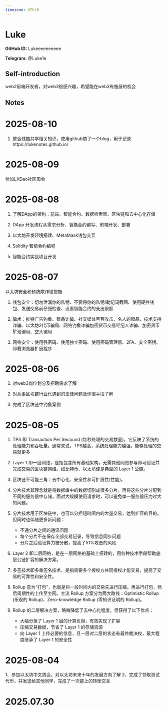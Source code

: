 ```yaml
---
timezone: UTC+8
---
```


# Luke

**GitHub ID:** Lukeeeeeeeeee

**Telegram:** @Luke1e

## Self-introduction

web2前端开发者，对web3很感兴趣，希望能在web3有施展的机会

## Notes

<!-- Content_START -->
# 2025-08-10

1. 整合残酷共学相关知识，使用github搞了一个blog，用于记录https://lukenotes.github.io/

# 2025-08-09

参加LXDao社区周会

# 2025-08-08

1. 了解DApp的架构：前端、智能合约、数据检索器、区块链和去中心化存储

2. DApp 开发流程从需求分析、智能合约编写、前端开发、部署

3. 以太坊开发环境搭建、MetaMask钱包交互

4. Solidity 智能合约编程

5. 智能合约实战项目开发

# 2025-08-07

以太坊安全和预防欺诈错措施

1. 钱包安全：切勿泄漏你的私钥、不要将你的私钥/助记词截图、使用硬件钱包、发送交易前仔细检查、设置智能合约的支出限额

2. 骗术：推特广告钓鱼、赠品诈骗、社交媒体黑客攻击、名人的赠品、技术支持诈骗、以太坊2代币骗局、网络钓鱼诈骗加密货币交易经纪人诈骗、加密货币矿池骗局、空头骗局

3. 网络安全：使用强密码、使用独立密码、使用密码管理器、2FA、安全密钥、卸载浏览器扩展程序

# 2025-08-06

1. 对web3岗位划分及招聘需求了解

2. 对从事区块链行业化遇到的法律问题及诈骗手段了解

3. 完成了区块链中钓鱼案例

# 2025-08-05

1. TPS 即 Transaction Per Secound (每秒处理的交易数量)，它反映了系统的处理能力和吞吐量。通常来说，TPS越高，系统处理能力越强，能够处理的交易就更多

2. Layer 1 即一层网络，是指包含所有基础架构，无需其他网络参与即可验证并完成交易的区块链网络。如比特币、以太坊便是典型的 Layer 1 公链。

3. 区块链不可能三角：去中心化、安全性和可扩展性(性能)。

4. 分片技术其理念就是将数据库中的数据切割成很多分片，再将这些分片分配到不同的服务器中存储，面对大规模使用请求时，可以避免单一服务器压力过大的问题。

5. 分片技术用于区块链中，也可以分担短时间内的大量交易，达到扩容的目的。但同时也伴随更多新问题：
    - 不通分片之间的通讯问题
    - 每个分片不在保存全部交易记录，导致信息同步问题
    - 分片之后验证算力被分散，提高了51%攻击的风险

6. Layer 2 即二层网络，是在一层网络的基础上搭建的，用各种技术手段帮助底层公链扩容的解决方案。

7. 多签技术即多重签名技术，是指需要多个授权方共同授权才能交易，提高了交易的可靠性和安全性。

8. Rollup 意为“打包”，也就是将一段时间内的交易先进行压缩，再进行打包，然后周期性的上传至主网。主流 Rollup 方案分为两大路线：Optimistic Rollup (乐观的 Rollup)、Zero-knowledge Rollup (零知识证明的 Rollup)。

9. Rollup 的二层解决方案，略微降低了去中心化程度，但获得了以下优点：
    - 大幅分担了 Layer 1 层的计算负担，有效实现了扩容
    - 压缩交易数据，节省了 Layer 1 的存储资源
    - 向 Layer 1 上传必要的信息，且一层对二层的状态有最终裁决权，最大程度继承了 Layer 1 的安全性

# 2025-08-04

1、参加以太坊中文周会，对以太坊未来十年的发展方向了解
2、完成了领取测试代币，并发送给其他同学，完成了一次链上的转账交互


# 2025.07.30


<!-- Content_END -->
